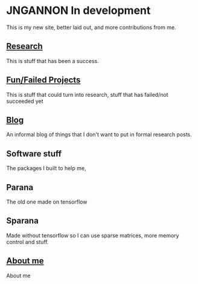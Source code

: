 # JNGANNON In development

This is my new site, better laid out, and more contributions from me.

## [Research](/research)

This is stuff that has been a success.

## [Fun/Failed Projects](/funfailures)

This is stuff that could turn into research, stuff that has failed/not succeeded yet

## [Blog](/blog)

An informal blog of things that I don't want to put in formal research posts.

## Software stuff

The packages I built to help me,

## Parana
The old one made on tensorflow

## Sparana 
Made without tensorflow so I can use sparse matrices, more memory control and stuff.

## [About me](/about)

About me 